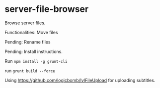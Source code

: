 server-file-browser
===================

Browse server files.

Functionalities:
Move files

Pending:
Rename files

Pending:
Install instructions.

Run `npm install -g grunt-cli` 

run `grunt build --force`

Using https://github.com/logicbomb/lvlFileUpload for uploading subtitles.
